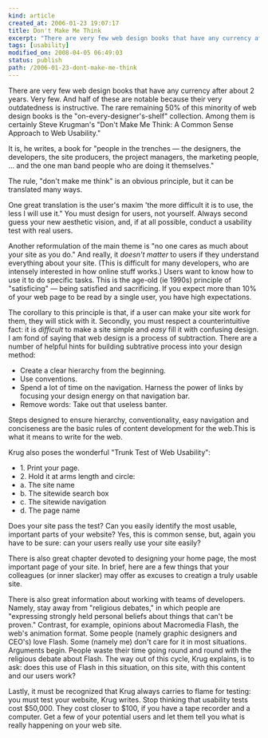 ```yaml
---
kind: article
created_at: 2006-01-23 19:07:17
title: Don't Make Me Think
excerpt: "There are very few web design books that have any currency after about 2 years. Very few."
tags: [usability]
modified_on: 2008-04-05 06:49:03
status: publish 
path: /2006-01-23-dont-make-me-think
---
```


There are very few web design books that have any currency after about 2 years. Very few.
And half of these are notable because their very outdatedness is instructive. The rare remaining 50%
of this minority of web design books is the "on-every-designer's-shelf" collection. Among them is certainly Steve Krugman's "Don't Make Me Think: A Common Sense Approach to Web Usability."

It is, he writes, a book for "people in the trenches &mdash; the designers, the developers, the site producers, the project managers, the marketing people, ... and the one man band people who are doing it themselves."

The rule, "don't make me think" is an obvious principle, but it can be translated many ways.

One great translation is the user's maxim 'the more difficult it is to use, the less I will use it." You must design for users, not yourself. Always second guess your new aesthetic vision, and, if at all possible, conduct a usability test with real users.

Another reformulation of the main theme is "no one cares as much about your site as you do." And really, it *doesn't matter* to users if they understand everything about your site. (This is difficult for many developers, who are intensely interested in how online stuff works.) Users want to know how to use it to do specific tasks. This is the age-old (ie 1990s) principle of "satisficing" &mdash; being satisfied and sacrificing. If you expect more than 10% of your web page to be read by a single user, you have high expectations.

The corollary to this principle is that, if a user can make your site work for them, they will stick with it. Secondly, you must respect a counterintuitive fact: it is _difficult_ to make a site simple and _easy_ fill it with confusing design.  I am fond of saying that web design is a process of subtraction. There are a number of helpful hints for building subtrative process into your design method:
<ul>
	<li>Create a clear hierarchy from the beginning.</li>
	<li>Use conventions.</li>
	<li>Spend a lot of time on the navigation. Harness the power of links by focusing your design energy on that navigation bar.</li>
	<li>Remove words: Take out that useless banter.</li>
</ul>
Steps designed to ensure hierarchy, conventionality, easy navigation and conciseness are the basic rules of content development for the web.This is what it means to write for the web.

Krug also poses the wonderful "Trunk Test of Web Usability":

<ul>
  <li>1. Print your page.</li>
  <li>2. Hold it at arms length and circle:</li>
  <li>a. The site name</li>
  <li>b. The sitewide search box</li>
  <li>c. The sitewide navigation</li>
  <li>d. The page name</li>
</ul>
Does your site pass the test? Can you easily identify the most usable, important parts of your website? Yes, this is common sense, but, again you have to be sure: can your users really use your site easily?

There is also great chapter devoted to designing your home page, the most important page of your site. In brief, here are a few things that your colleagues (or inner slacker) may offer as excuses to creatign a truly usable site.

There is also great information about working with teams of developers. Namely, stay away from "religious debates,"
in which people are "expressing strongly held personal beliefs about things that can't be proven." Contrast, for example, opinions about Macromedia Flash, the web's animation format. Some people (namely graphic designers and CEO's) love Flash. Some (namely me) don't care for it in most situations. Arguments begin. People waste their time going round and round with the religious debate about Flash. The way out of this cycle, Krug explains, is to ask: does this use of Flash in this situation, on this site, with this content and our users work?

Lastly, it must be recognized that Krug always carries to flame for testing: you must test your website, Krug writes. Stop thinking that usability tests cost $50,000. They cost closer to $100, if you have a tape recorder and a computer. Get a few of your potential users and let them tell you what is really happening on your web site. 